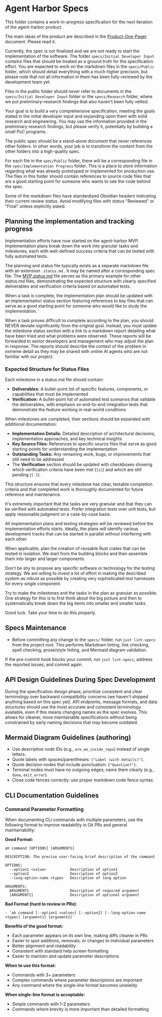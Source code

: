 # Agent Harbor Specs

This folder contains a work-in-progress specification for the next iteration of the agent-harbor product.

The main ideas of the product are described in the [Product-One-Pager](../docs/Product-One-Pager.md) document. Please read it.

Currently, the spec is not finalized and we are not ready to start the implementation of the software. The folder `specs/Initial Developer Input` contains files that should be treated as a ground truth for the specification effort. You are expected to work on the markdown files in the `specs/Public` folder, which should detail everything with a much higher precision, but please note that not all information in them has been fully reviewed by the development team yet.

Files in the public folder should never refer to documents in the `specs/Initial Developer Input` folder or the `specs/Research` folder, where we put preliminary-research findings that also haven't been fully vetted.

Your goal is to build a very comprehensive specification, meeting the goals stated in the initial developer input and expanding upon them with solid research and engineering. You may use the information provided in the preliminary research findings, but please verify it, potentially by building a small PoC programs.

The public spec should be a stand-alone document that never references other folders. In other words, your job is to transform the content from the other folders into a high-quality spec.

For each file in the `spec/Public` folder, there will be a corresponding file in the `spec/Implementation Progress` folder. This is a place to store information regarding what was already prototyped or implemented for production use. The files in this folder should contain references to source code files that are a good starting point for someone who wants to see the code behind the spec.

Some of the markdown files have standardized Obsidian headers indicating their current review status. Avoid modifying files with status "Reviewed" or "Final" unless explicitly asked.

## Planning the implementation and tracking progress

Implementation efforts have now started on the agent-harbor MVP. Implementation plans break down the work into granular tasks and milestones, each with well-defined success criteria that can be tested with fully automated tests.

The planning and status file typically exists as a separate markdown file with an extension `.status.md` . It may be named after a corresponding spec file. The [MVP.status.md](Public/MVP.status.md) file serves as the primary example for other status.md files, demonstrating the expected structure with clearly specified deliverables and verification criteria based on automated tests.

When a task is complete, the implementation plan should be updated with an implementation status section featuring references to key files that can serve as a good starting point for someone who would like to study the implementation.

When a task proves difficult to complete according to the plan, you should NEVER deviate significantly from the original goal. Instead, you must update the milestone status section with a link to a markdown report detailing what have been tried and what problems were observed. These reports will be forwarded to senior developers and management who may adjust the plan in response. The reports should describe the context of the problem in extreme detail as they may be shared with online AI agents who are not familiar with our project.

### Expected Structure for Status Files

Each milestone in a status.md file should contain:

- **Deliverables:** A bullet-point list of specific features, components, or capabilities that must be implemented
- **Verification:** A bullet-point list of automated test scenarios that validate the deliverables, with emphasis on end-to-end integration tests that demonstrate the feature working in real-world conditions

When milestones are completed, their sections should be expanded with additional documentation:

- **Implementation Details:** Detailed description of architectural decisions, implementation approaches, and key technical insights
- **Key Source Files:** References to specific source files that serve as good starting points for understanding the implementation
- **Outstanding Tasks:** Any remaining work, bugs, or improvements that still need to be addressed
- The **Verification** section should be updated with checkboxes showing which verification criteria have been met (`[x]`) and which are still pending (`[ ]`).

This structure ensures that every milestone has clear, testable completion criteria and that completed work is thoroughly documented for future reference and maintenance.

It's extremely important that the tasks are very granular and that they can be verified with automated tests. Prefer integration tests over unit tests, but apply reasonable judgment on a case-by-case basis.

All implementation plans and testing strategies will be reviewed before the implementation efforts starts. Ideally, the plans will identify various development tracks that can be started in parallel without interfering with each other.

When applicable, plan the creation of reusable Rust crates that can be tested in isolation. We start from the building blocks and then assemble them into larger and larger components.

Don't be shy to propose any specific software or technology for the testing strategy. We are willing to invest a lot of effort in making the described system as robust as possible by creating very sophisticated test harnesses for every single component.

Try to make the milestones and the tasks in the plan as granular as possible. One strategy for this is to first think about the big picture and then to systematically break down the big items into smaller and smaller tasks.

Good luck. Take your time to do this properly.

## Specs Maintenance

- Before committing any change to the `specs/` folder, run `just lint-specs` from the project root. This performs Markdown linting, link checking, spell checking, prose/style linting, and Mermaid diagram validation.

If the pre-commit hook blocks your commit, run `just lint-specs`, address the reported issues, and commit again.

## API Design Guidelines During Spec Development

During the specification design phase, prioritize consistent and clear terminology over backward compatibility concerns (we haven't shipped anything based on this spec yet). API endpoints, message formats, and data structures should use the most accurate and consistent terminology available, even if this means changing names as the spec evolves. This allows for cleaner, more maintainable specifications without being constrained by early naming decisions that may become outdated.

## Mermaid Diagram Guidelines (authoring)

- Use descriptive node IDs (e.g., `are_we_inside_repo`) instead of single letters.
- Quote labels with spaces/parentheses: `["Label (with details)"]`.
- Quote decision nodes that include punctuation: `{"Question?"}`.
- Terminal nodes must have no outgoing edges; name them clearly (e.g., `done`, `exit_error`).
- Close code fences correctly: use proper markdown code fence syntax.

## CLI Documentation Guidelines

### Command Parameter Formatting

When documenting CLI commands with multiple parameters, use the following format to improve readability in Git PRs and general maintainability:

**Good Format:**

```
ah command [OPTIONS] [ARGUMENTS]

DESCRIPTION: The precise user-facing brief description of the command

OPTIONS:
  --option1 <value>           Description of option1
  --option2                   Description of option2
  --long-option-name <type>   Description of long option

ARGUMENTS:
  ARGUMENT1                   Description of required argument
  [ARGUMENT2]                 Description of optional argument
```

**Bad Format (hard to review in PRs):**

```
- `ah command [--option1 <value>] [--option2] [--long-option-name <type>] [argument1] [argument2]`
```

**Benefits of the good format:**

- Each parameter appears on its own line, making diffs cleaner in PRs
- Easier to spot additions, removals, or changes to individual parameters
- Better alignment and readability
- Consistent with standard help screen formatting
- Easier to maintain and update parameter descriptions

**When to use this format:**

- Commands with 3+ parameters
- Complex commands where parameter descriptions are important
- Any command where the single-line format becomes unwieldy

**When single-line format is acceptable:**

- Simple commands with 1-2 parameters
- Commands where brevity is more important than detailed formatting
